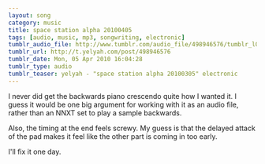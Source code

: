 ```yaml
---
layout: song
category: music
title: space station alpha 20100405
tags: [audio, music, mp3, songwriting, electronic]
tumblr_audio_file: http://www.tumblr.com/audio_file/498946576/tumblr_l0f97gNQ9C1qzo4ep
tumblr_url: http://t.yelyah.com/post/498946576
tumblr_date: Mon, 05 Apr 2010 16:04:28
tumblr_type: audio
tumblr_teaser: yelyah - "space station alpha 20100305" electronic
---
```

I never did get the backwards piano crescendo quite how I wanted it. I guess it would be one big argument for working with it as an audio file, rather than an NNXT set to play a sample backwards.

Also, the timing at the end feels screwy. My guess is that the delayed attack of the pad makes it feel like the other part is coming in too early.

I'll fix it one day.
